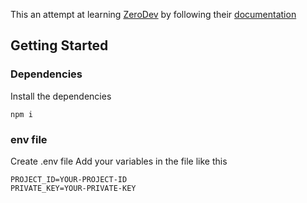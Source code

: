 This an attempt at learning [ZeroDev](https://docs.zerodev.app/) by following their [documentation](https://docs.zerodev.app/getting-started)

## Getting Started

### Dependencies

Install the dependencies
```
npm i
```

### env file

Create .env file
Add your variables in the file like this
```
PROJECT_ID=YOUR-PROJECT-ID
PRIVATE_KEY=YOUR-PRIVATE-KEY
```